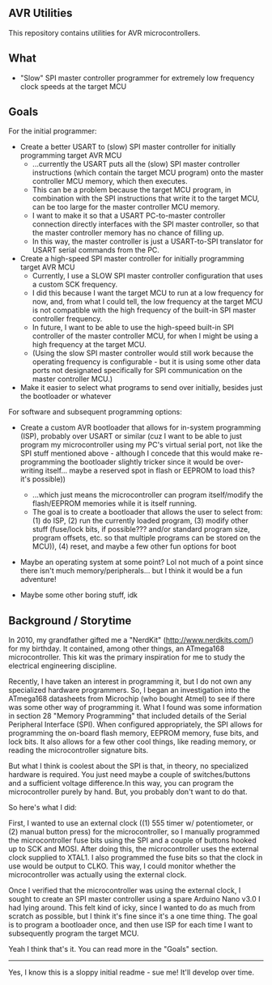 AVR Utilities
---

This repository contains utilities for AVR microcontrollers.

## What

- "Slow" SPI master controller programmer for extremely low frequency clock speeds at the target MCU

## Goals

For the initial programmer:
- Create a better USART to (slow) SPI master controller for initially programming target AVR MCU
  - ...currently the USART puts all the (slow) SPI master controller instructions (which contain the target MCU program) onto the master controller MCU memory, which then executes.
  - This can be a problem because the target MCU program, in combination with the SPI instructions that write it to the target MCU, can be too large for the master controller MCU memory.
  - I want to make it so that a USART PC-to-master controller connection directly interfaces with the SPI master controller, so that the master controller memory has no chance of filling up.
  - In this way, the master controller is just a USART-to-SPI translator for USART serial commands from the PC.
- Create a high-speed SPI master controller for initially programming target AVR MCU
  - Currently, I use a SLOW SPI master controller configuration that uses a custom SCK frequency.
  - I did this because I want the target MCU to run at a low frequency for now, and, from what I could tell, the low frequency at the target MCU is not compatible with the high frequency of the built-in SPI master controller frequency.
  - In future, I want to be able to use the high-speed built-in SPI controller of the master controller MCU, for when I might be using a high frequency at the target MCU.
  - (Using the slow SPI master controller would still work because the operating frequency is configurable - but it is using some other data ports not designated specifically for SPI communication on the master controller MCU.)
- Make it easier to select what programs to send over initially, besides just the bootloader or whatever


For software and subsequent programming options:
- Create a custom AVR bootloader that allows for in-system programming (ISP), probably over USART or similar (cuz I want to be able to just program my microcontroller using my PC's virtual serial port, not like the SPI stuff mentioned above - although I concede that this would make re-programming the bootloader slightly tricker since it would be over-writing itself... maybe a reserved spot in flash or EEPROM to load this? it's possible))
  - ...which just means the microcontroller can program itself/modify the flash/EEPROM memories while it is itself running.
  - The goal is to create a bootloader that allows the user to select from: (1) do ISP, (2) run the currently loaded program, (3) modify other stuff (fuse/lock bits, if possible??? and/or standard program size, program offsets, etc. so that multiple programs can be stored on the MCU)), (4) reset, and maybe a few other fun options for boot
- Maybe an operating system at some point? Lol not much of a point since there isn't much memory/peripherals... but I think it would be a fun adventure!

- Maybe some other boring stuff, idk

## Background / Storytime
In 2010, my grandfather gifted me a "NerdKit" (http://www.nerdkits.com/) for my birthday.
It contained, among other things, an ATmega168 microcontroller.
This kit was the primary inspiration for me to study the electrical engineering discipline.

Recently, I have taken an interest in programming it, but I do not own any specialized hardware programmers.
So, I began an investigation into the ATmega168 datasheets from Microchip (who bought Atmel) to see if there was some other way of programming it.
What I found was some information in section 28 "Memory Programming" that included details of the Serial Peripheral Interface (SPI).
When configured appropriately, the SPI allows for programming the on-board flash memory, EEPROM memory, fuse bits, and lock bits.
It also allows for a few other cool things, like reading memory, or reading the microcontroller signature bits.

But what I think is coolest about the SPI is that, in theory, no specialized hardware is required.
You just need maybe a couple of switches/buttons and a sufficient voltage difference.In this way, you can program the microcontroller purely by hand.
But, you probably don't want to do that.

So here's what I did:

First, I wanted to use an external clock ((1) 555 timer w/ potentiometer, or (2) manual button press) for the microcontroller, so I manually programmed the microcontroller fuse bits using the SPI and a couple of buttons hooked up to SCK and MOSI.
After doing this, the microcontroller uses the external clock supplied to XTAL1.
I also programmed the fuse bits so that the clock in use would be output to CLKO.
This way, I could monitor whether the microcontroller was actually using the external clock.

Once I verified that the microcontroller was using the external clock, I sought to create an SPI master controller using a spare Arduino Nano v3.0 I had lying around.
This felt kind of icky, since I wanted to do as much from scratch as possible, but I think it's fine since it's a one time thing. The goal is to program a bootloader once, and then use ISP for each time I want to subsequently program the target MCU.

Yeah I think that's it. You can read more in the "Goals" section.

---

Yes, I know this is a sloppy initial readme - sue me! It'll develop over time.
